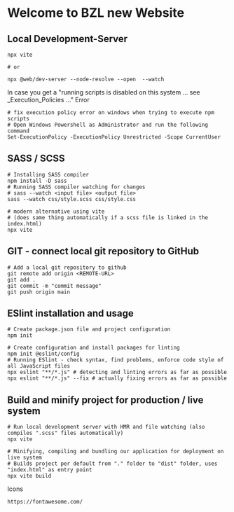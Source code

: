 # Welcome to BZL new Website

## Local Development-Server
```shell
npx vite

# or

npx @web/dev-server --node-resolve --open  --watch
````

In case you get a "running scripts is disabled on this system ... see _Execution_Policies ..." Error
```shell
# fix execution policy error on windows when trying to execute npm scripts
# Open Windows Powershell as Administrator and run the following command
Set-ExecutionPolicy -ExecutionPolicy Unrestricted -Scope CurrentUser
```

## SASS / SCSS
````shell
# Installing SASS compiler
npm install -D sass
# Running SASS compiler watching for changes
# sass --watch <input file> <output file>
sass --watch css/style.scss css/style.css

# modern alternative using vite
# (does same thing automatically if a scss file is linked in the index.html)
npx vite
````

## GIT - connect local git repository to GitHub
````shell
# Add a local git repository to github
git remote add origin <REMOTE-URL>
git add .
git commit -m "commit message"
git push origin main
````

## ESlint installation and usage
````shell
# Create package.json file and project configuration
npm init

# Create configuration and install packages for linting
npm init @eslint/config
# Running ESlint - check syntax, find problems, enforce code style of all JavaScript files
npx eslint "**/*.js" # detecting and linting errors as far as possible
npx eslint "**/*.js" --fix # actually fixing errors as far as possible
````

## Build and minify project for production / live system
````shell
# Run local development server with HMR and file watching (also compiles ".scss" files automatically)
npx vite

# Minifying, compiling and bundling our application for deployment on live system
# Builds project per default from "." folder to "dist" folder, uses "index.html" as entry point
npx vite build
````
Icons
````
https://fontawesome.com/
````